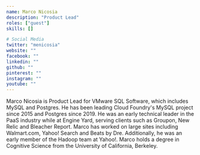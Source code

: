 ```yaml
---
name: Marco Nicosia
description: "Product Lead"
roles: ["guest"]
skills: []

# Social Media
twitter: "menicosia"
website: ""
facebook: ""
linkedin: ""
github: ""
pinterest: ""
instagram: ""
youtube: ""
---
```


Marco Nicosia is Product Lead for VMware SQL Software, which includes MySQL and Postgres. He has been leading Cloud Foundry's MySQL project since 2015 and Postgres since 2019. He was an early technical leader in the PaaS industry while at Engine Yard, serving clients such as Groupon, New Relic and Bleacher Report. Marco has worked on large sites including Walmart.com, Yahoo! Search and Beats by Dre. Additionally, he was an early member of the Hadoop team at Yahoo!. Marco holds a degree in Cognitive Science from the University of California, Berkeley.


<!--more-->
